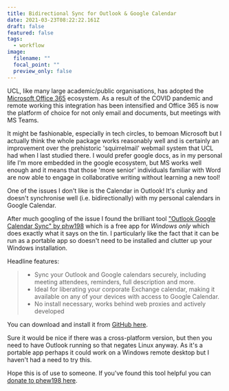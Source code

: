 ```yaml
---
title: Bidirectional Sync for Outlook & Google Calendar
date: 2021-03-23T08:22:22.161Z
draft: false
featured: false
tags:
  - workflow
image:
  filename: ""
  focal_point: ""
  preview_only: false
---
```

UCL, like many large academic/public organisations, has adopted the [Microsoft Office 365](https://www.ucl.ac.uk/isd/services/communicate-collaborate/microsoft-365-apps-for-enterprise) ecosystem. As a result of the COVID pandemic and remote working this integration has been intensified and Office 365 is now the platform of choice for not only email and documents, but meetings with MS Teams.

It might be fashionable, especially in tech circles, to bemoan Microsoft but I actually think the whole package works reasonably well and is certainly an improvement over the prehistoric 'squirrelmail' webmail system that UCL had when I last studied there. I would prefer google docs, as in my personal life I'm more embedded in the google ecosystem, but MS works well enough and it means that those 'more senior' individuals familiar with Word are now able to engage in collaborative writing without learning a new tool!

One of the issues I don't like is the Calendar in Outlook! It's clunky and doesn't synchronise well (i.e. bidirectionally) with my personal calendars in Google Calendar.

After much googling of the issue I found the brilliant tool ["Outlook Google Calendar Sync" by phw198](https://phw198.github.io/OutlookGoogleCalendarSync/) which is a free app for *Windows only* which does exactly what it says on the tin. I particularly like the fact that it can be run as a portable app so doesn't need to be installed and clutter up your Windows installation.

Headline features:

> * Sync your Outlook and Google calendars securely, including meeting attendees, reminders, full description and more.
> * Ideal for liberating your corporate Exchange calendar, making it available on any of your devices with access to Google Calendar.
> * No install necessary, works behind web proxies and actively developed

You can download and install it from [GitHub here](https://phw198.github.io/OutlookGoogleCalendarSync/).

Sure it would be nice if there was a cross-platform version, but then you need to have Outlook running so that negates Linux anyway. As it's a portable app perhaps it could work on a Windows remote desktop but I haven't had a need to try this.

Hope this is of use to someone. If you've found this tool helpful you can [donate to phew198 here](https://www.paypal.com/cgi-bin/webscr?cmd=_s-xclick&hosted_button_id=44DUQ7UT6WE2C&item_name=Outlook%20Google%20Calendar%20Sync%20donation.%20For%20splash%20screen%20hiding,%20enter%20your%20Gmail%20address%20in%20comment%20section).